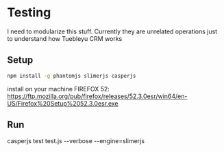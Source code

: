 # Testing
                                                 
I need to modularize this stuff. Currently they are unrelated operations just to understand how Tuebleyu CRM works

## Setup

```sh
npm install -g phantomjs slimerjs casperjs
```

install on your machine FIREFOX 52:
https://ftp.mozilla.org/pub/firefox/releases/52.3.0esr/win64/en-US/Firefox%20Setup%2052.3.0esr.exe

## Run

casperjs test test.js --verbose --engine=slimerjs